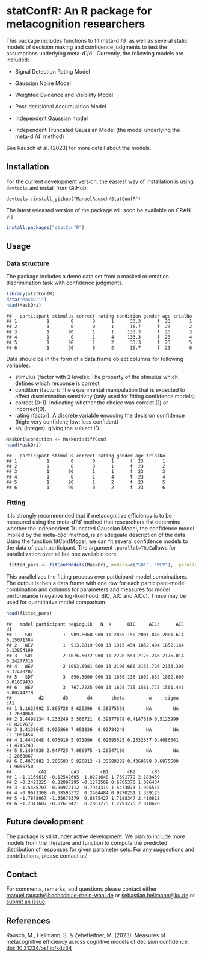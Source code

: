 # statConfR: An R package for metacognition researchers

This package includes functions to fit meta-d´/d´ as well as several
static models of decision making and confidence judgments to test the
assumptions underlying meta-d´/d´. Currently, the following models are
included:

- Signal Detection Rating Model

- Gaussian Noise Model

- Weighted Evidence and Visibility Model

- Post-decisional Accumulation Model

- Independent Gaussian model

- Independent Truncated Gaussian Model (the model underlying the
  meta-d´/d´ method)

See Rausch et al. (2023) for more detail about the models.

## Installation

For the current development version, the easiest way of installation is
using `devtools` and install from GitHub:

    devtools::install_github("ManuelRausch/StatConfR")

The latest released version of the package will soon be available on
CRAN via

``` r
install.packages("statConfR")
```

## Usage

### Data structure

The package includes a demo data set from a masked orientation
discrimination task with confidence judgments.

``` r
library(statConfR)
data("MaskOri")
head(MaskOri)
```

    ##   participant stimulus correct rating condition gender age trialNo
    ## 1           1        0       0      1      33.3      f  23       1
    ## 2           1        0       0      1      16.7      f  23       2
    ## 3           1       90       1      1     133.3      f  23       3
    ## 4           1        0       1      4     133.3      f  23       4
    ## 5           1       90       1      2      33.3      f  23       5
    ## 6           1       90       0      2      16.7      f  23       6

Data should be in the form of a data.frame object columns for following
variables:

- stimulus (factor with 2 levels): The property of the stimulus which
  defines which response is correct
- condition (factor): The experimental manipulation that is expected to
  affect discrimination sensitivity (only used for fitting confidence
  models)
- correct (0-1): Indicating whether the choice was correct (1) or
  incorrect(0).
- rating (factor): A discrete variable encoding the decision confidence
  (high: very confident; low: less confident)
- sbj (integer): giving the subject ID.

``` r
MaskOri$condition <- MaskOri$diffCond
head(MaskOri)
```

    ##   participant stimulus correct rating gender age trialNo
    ## 1           1        0       0      1      f  23       1
    ## 2           1        0       0      1      f  23       2
    ## 3           1       90       1      1      f  23       3
    ## 4           1        0       1      4      f  23       4
    ## 5           1       90       1      2      f  23       5
    ## 6           1       90       0      2      f  23       6

### Fitting

It is strongly recommended that if metacognitive efficiency is to be
measured using the meta-d’/d’ method that researchers fist determine
whether the Independent Truncated Gaussian Model, the confidence model
implied by the meta-d’/d’ method, is an adequate description of the
data. Using the function fitConfModel, we can fit several confidence
models to the data of each participant. The argument
`.parallel=TRUE`allows for parallelization over all but one available
core.

``` r
 fitted_pars <- fitConfModels(MaskOri, models=c("SDT", "WEV"), .parallel = TRUE) 
```

This parallelizes the fitting process over participant-model
combinations. The output is then a data frame with one row for each
participant-model combination and columns for parameters and measures
for model performance (negative log-likelihood, BIC, AIC and AICc).
These may be used for quantitative model comparison.

``` r
head(fitted_pars)
```

    ##   model participant negLogLik   N  k      BIC     AICc      AIC         d1
    ## 1   SDT           1  989.8068 960 11 2055.150 2001.846 2001.614 0.15071384
    ## 2   WEV           1  913.0819 960 13 1915.434 1852.494 1852.164 0.13854199
    ## 3   SDT           2 1076.5072 960 11 2228.551 2175.246 2175.014 0.24277316
    ## 4   WEV           2 1053.6981 960 13 2196.666 2133.726 2133.396 0.37470202
    ## 5   SDT           3  890.3000 960 11 1856.136 1802.832 1802.600 0.01609433
    ## 6   WEV           3  767.7225 960 13 1624.715 1561.775 1561.445 0.00244278
    ##          d2       d3       d4       theta         w     sigma        cA1
    ## 1 1.1622992 5.866728 8.625396  0.38575591        NA        NA -1.7634060
    ## 2 1.4499134 4.233249 5.506721  0.39877878 0.4147619 0.5123999 -0.8207672
    ## 3 1.4138645 4.925860 7.691836  0.02784248        NA        NA -2.1061454
    ## 4 1.4442048 4.073919 5.971996  0.02595525 0.2332637 0.4086341 -1.4745243
    ## 5 0.1404938 2.947725 7.086975 -1.26647186        NA        NA -2.2868067
    ## 6 0.4075982 3.206503 5.926012 -1.33589282 0.4360688 0.6875500 -1.9056750
    ##          cA2         cA3        cB1       cB2      cB3
    ## 1 -1.1169610 -0.12542605  1.0221640 1.7691779 2.183439
    ## 2 -0.2423225  0.82897295 -0.1272569 0.6705370 1.086434
    ## 3 -1.5485703 -0.90972112  0.7944319 1.5473073 1.995515
    ## 4 -0.9671368 -0.38593372  0.2404484 0.9270251 1.339125
    ## 5 -1.7878067 -1.35670379  0.8875427 1.7188347 2.410818
    ## 6 -1.2341607 -0.07619421  0.2861275 1.2793275 2.018620

## Future development

The package is still#under active development. We plan to include more
models from the literature and function to compute the predicted
distribution of responses for given parameter sets. For any suggestions
and contributions, please contact us!

## Contact

For comments, remarks, and questions please contact either
<manuel.rausch@hochschule-rhein-waal.de> or <sebastian.hellmann@ku.de>
or [submit an issue](https://github.com/ManuelRausch/StatConfR/issues).

## References

Rausch, M., Hellmann, S. & Zehetleitner, M. (2023). Measures of
metacognitive efficiency across cognitive models of decision confidence.
[doi: 10.31234/osf.io/kdz34](https://doi.org/10.31234/osf.io/kdz34)
